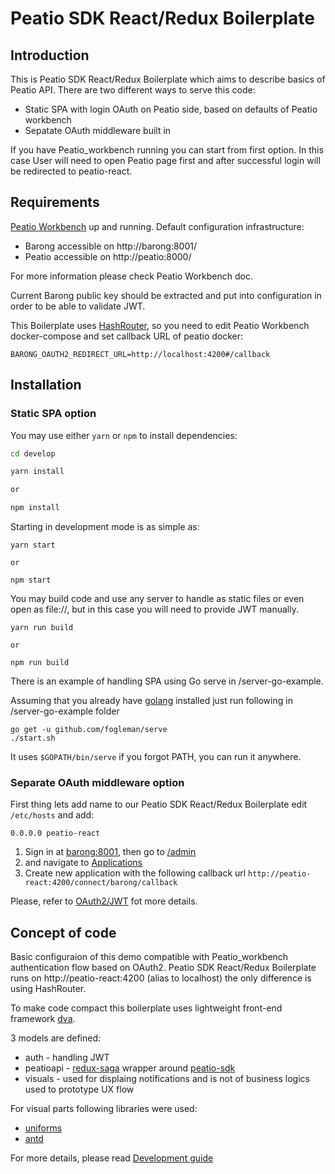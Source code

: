 # Peatio SDK React/Redux Boilerplate 


## Introduction

This is Peatio SDK React/Redux Boilerplate which aims to describe basics of Peatio API. There are two different ways to serve 
this code: 

* Static SPA with login OAuth on Peatio side, based on defaults of Peatio workbench
* Sepatate OAuth middleware built in

If you have Peatio_workbench running you can start from first option. In this case User will need to open Peatio page first
and after successful login will be redirected to peatio-react.

## Requirements

[Peatio Workbench](https://github.com/rubykube/workbench) up and running. 
Default configuration infrastructure:

* Barong accessible on http://barong:8001/
* Peatio accessible on http://peatio:8000/

For more information please check Peatio Workbench doc.

Current Barong public key should be extracted and put into configuration in order to be able to validate JWT.

This Boilerplate uses [HashRouter](https://github.com/ReactTraining/react-router/blob/master/packages/react-router-dom/docs/api/HashRouter.md),
so you need to edit Peatio Workbench docker-compose and set callback URL of peatio docker:

```
BARONG_OAUTH2_REDIRECT_URL=http://localhost:4200#/callback
```

## Installation



### Static SPA option

You may use either `yarn` or `npm` to install dependencies:

```bash
cd develop

yarn install

or

npm install
```

Starting in development mode is as simple as:

```
yarn start

or 

npm start
```

You may build code and use any server to handle as static files or even open as file://, but in this case you will need to provide JWT manually. 

```
yarn run build

or 

npm run build
```

There is an example of handling SPA using Go serve in /server-go-example.

Assuming that you already have [golang](https://golang.org/) installed just run following in /server-go-example folder

```
go get -u github.com/fogleman/serve
./start.sh
```

It uses `$GOPATH/bin/serve` if you forgot PATH, you can run it anywhere.

### Separate OAuth middleware option

First thing lets add name to our Peatio SDK React/Redux Boilerplate edit `/etc/hosts` and add:

```
0.0.0.0 peatio-react
```

1. Sign in at [barong:8001](http://barong:8001), then go to [/admin](http://barong:8001/admin)
2. and navigate to [Applications](http://barong:8001/oauth/applications)
3. Create new application with the following callback url `http://peatio-react:4200/connect/barong/callback`

Please, refer to [OAuth2/JWT](docs/auth.md) fot more details.

## Concept of code

Basic configuraion of this demo compatible with Peatio_workbench authentication flow based on OAuth2. 
Peatio SDK React/Redux Boilerplate runs on http://peatio-react:4200 (alias to localhost) the only difference is using HashRouter.

To make code compact this boilerplate uses lightweight front-end framework [dva](https://github.com/dvajs/dva).

3 models are defined:

* auth - handling JWT
* peatioapi - [redux-saga](https://github.com/redux-saga/redux-saga) wrapper around [peatio-sdk](https://github.com/rubykube/peatio-sdk)
* visuals - used for displaing notifications and is not of business logics used to prototype UX flow

For visual parts following libraries were used:

* [uniforms](https://www.npmjs.com/package/uniforms)
* [antd](https://www.npmjs.com/package/antd)


For more details, please read [Development guide](docs/develop.md)